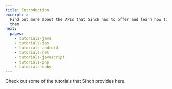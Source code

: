 ```yaml
---
title: Introduction
excerpt: >-
  Find out more about the APIs that Sinch has to offer and learn how to use
  them.
next:
  pages:
    - tutorials-java
    - tutorials-ios
    - tutorials-android
    - tutorials-net
    - tutorials-javascript
    - tutorials-php
    - tutorials-ruby
---
```

Check out some of the tutorials that Sinch provides here.
